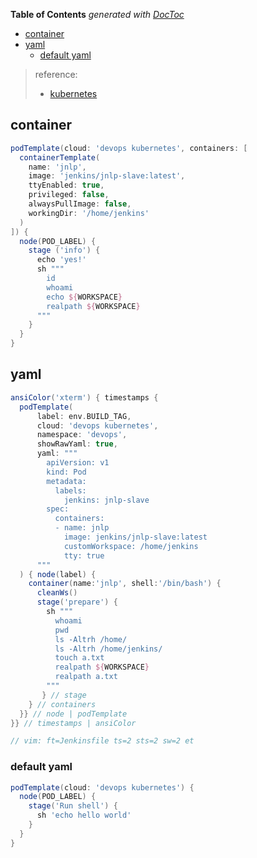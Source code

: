 <!-- START doctoc generated TOC please keep comment here to allow auto update -->
<!-- DON'T EDIT THIS SECTION, INSTEAD RE-RUN doctoc TO UPDATE -->
**Table of Contents**  *generated with [DocToc](https://github.com/thlorenz/doctoc)*

- [container](#container)
- [yaml](#yaml)
  - [default yaml](#default-yaml)

<!-- END doctoc generated TOC please keep comment here to allow auto update -->

> reference:
> - [kubernetes](https://plugins.jenkins.io/kubernetes/)

## container
```groovy
podTemplate(cloud: 'devops kubernetes', containers: [
  containerTemplate(
    name: 'jnlp',
    image: 'jenkins/jnlp-slave:latest',
    ttyEnabled: true,
    privileged: false,
    alwaysPullImage: false,
    workingDir: '/home/jenkins'
  )
]) {
  node(POD_LABEL) {
    stage ('info') {
      echo 'yes!'
      sh """
        id
        whoami
        echo ${WORKSPACE}
        realpath ${WORKSPACE}
      """
    }
  }
}
```

## yaml

```groovy
ansiColor('xterm') { timestamps {
  podTemplate(
      label: env.BUILD_TAG,
      cloud: 'devops kubernetes',
      namespace: 'devops',
      showRawYaml: true,
      yaml: """
        apiVersion: v1
        kind: Pod
        metadata:
          labels:
            jenkins: jnlp-slave
        spec:
          containers:
          - name: jnlp
            image: jenkins/jnlp-slave:latest
            customWorkspace: /home/jenkins
            tty: true
      """
  ) { node(label) {
    container(name:'jnlp', shell:'/bin/bash') {
      cleanWs()
      stage('prepare') {
        sh """
          whoami
          pwd
          ls -Altrh /home/
          ls -Altrh /home/jenkins/
          touch a.txt
          realpath ${WORKSPACE}
          realpath a.txt
        """
       } // stage
    } // containers
  }} // node | podTemplate
}} // timestamps | ansiColor

// vim: ft=Jenkinsfile ts=2 sts=2 sw=2 et
```

### default yaml
```groovy
podTemplate(cloud: 'devops kubernetes') {
  node(POD_LABEL) {
    stage('Run shell') {
      sh 'echo hello world'
    }
  }
}
```
